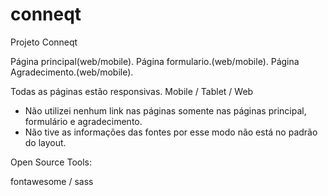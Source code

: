 # conneqt
Projeto Conneqt

Página principal(web/mobile).
Página formulario.(web/mobile).
Página Agradecimento.(web/mobile).

Todas as páginas estão responsivas.
Mobile / Tablet / Web

- Não utilizei nenhum link nas páginas somente nas páginas principal, formulário e agradecimento.
- Não tive as informações das fontes por esse modo não está no padrão do layout.  

Open Source Tools:

fontawesome / sass
